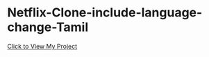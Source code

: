 # Netflix-Clone-include-language-change-Tamil
[Click to View My Project](https://thunder-thaslim.github.io/Netflix-Clone-include-language-change-Tamil/)
